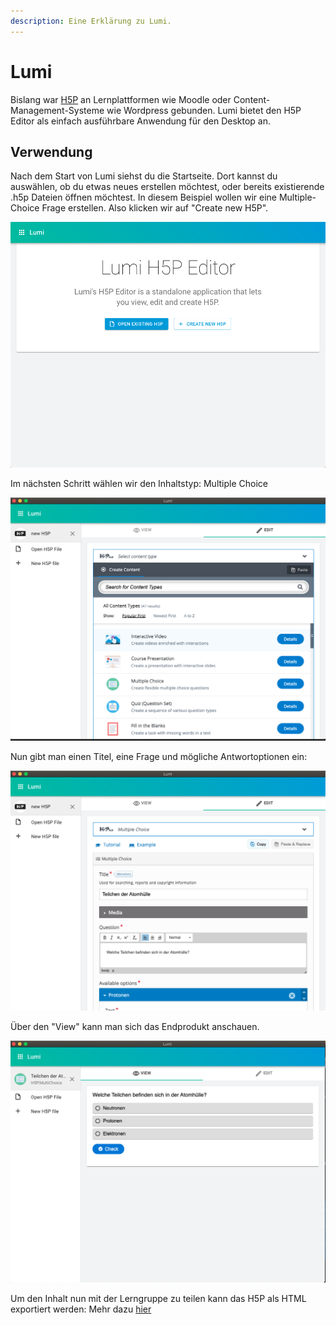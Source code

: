 ```yaml
---
description: Eine Erklärung zu Lumi.
---
```


# Lumi

Bislang war [H5P](h5p.md) an Lernplattformen wie Moodle oder Content-Management-Systeme wie Wordpress gebunden. Lumi bietet den H5P Editor als einfach ausführbare Anwendung für den Desktop an. 

## Verwendung

Nach dem Start von Lumi siehst du die Startseite. Dort kannst du auswählen, ob du etwas neues erstellen möchtest, oder bereits existierende .h5p Dateien öffnen möchtest. In diesem Beispiel wollen wir eine Multiple-Choice Frage erstellen. Also klicken wir auf "Create new H5P".

![Lumi Startseite](../.gitbook/assets/screenshot-2021-01-09-at-17.36.34.png)

Im nächsten Schritt wählen wir den Inhaltstyp: Multiple Choice

![](../.gitbook/assets/screenshot-2021-01-09-at-20.53.22.png)

Nun gibt man einen Titel, eine Frage und mögliche Antwortoptionen ein:

![](../.gitbook/assets/screenshot-2021-01-09-at-20.56.34.png)

Über den "View" kann man sich das Endprodukt anschauen.

![](../.gitbook/assets/screenshot-2021-01-09-at-20.57.12.png)



Um den Inhalt nun mit der Lerngruppe zu teilen kann das H5P als HTML exportiert werden: Mehr dazu [hier](teilen-mit-der-klasse.md)



